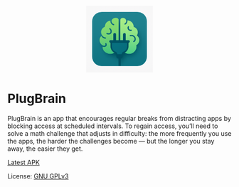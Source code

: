<p align="center">
  <img src="fastlane/metadata/android/en-US/Images/icon.png" alt="Screenshot" width="150"/>
</p>

# PlugBrain

PlugBrain is an app that encourages regular breaks from distracting apps by blocking access at scheduled intervals.
To regain access, you’ll need to solve a math challenge that adjusts in difficulty: 
the more frequently you use the apps, 
the harder the challenges become — but the longer you stay away, the easier they get.

[Latest APK](https://github.com/msbelaid/PlugBrain/releases/latest/download/app-release.apk)

License: [GNU GPLv3](https://www.gnu.org/licenses/gpl-3.0.en.html)

